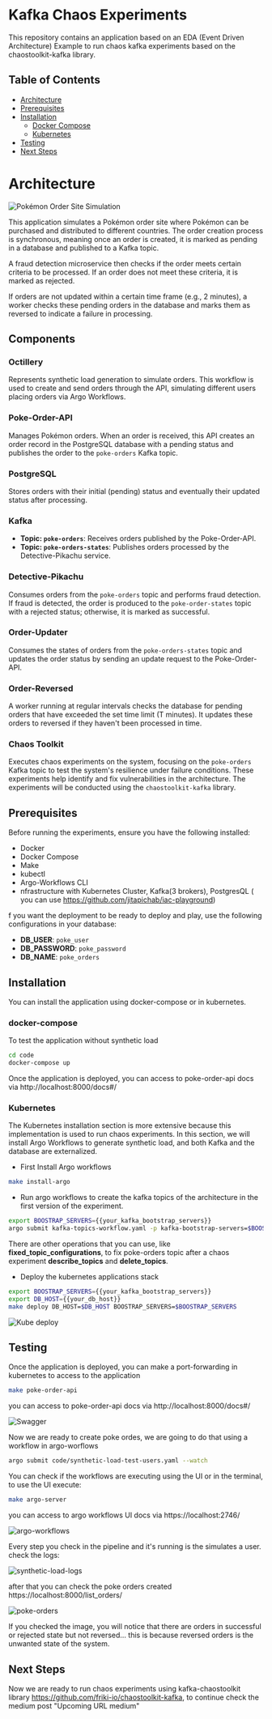 # Kafka Chaos Experiments

This repository contains an application based on an EDA (Event Driven Architecture) Example to run chaos kafka experiments based on the chaostoolkit-kafka library. 

## Table of Contents

- [Architecture](#architecture)
- [Prerequisites](#prerequisites)
- [Installation](#installation)
  - [Docker Compose](#docker-compose)
  - [Kubernetes](#kubernetes)
- [Testing](#testing)
- [Next Steps](#next-steps)


# Architecture

![Pokémon Order Site Simulation](media/chaos-kafka-experiments.png)

This application simulates a Pokémon order site where Pokémon can be purchased and distributed to different countries. The order creation process is synchronous, meaning once an order is created, it is marked as pending in a database and published to a Kafka topic. 

A fraud detection microservice then checks if the order meets certain criteria to be processed. If an order does not meet these criteria, it is marked as rejected. 

If orders are not updated within a certain time frame (e.g., 2 minutes), a worker checks these pending orders in the database and marks them as reversed to indicate a failure in processing.

## Components

### Octillery
Represents synthetic load generation to simulate orders. This workflow is used to create and send orders through the API, simulating different users placing orders via Argo Workflows.

### Poke-Order-API
Manages Pokémon orders. When an order is received, this API creates an order record in the PostgreSQL database with a pending status and publishes the order to the `poke-orders` Kafka topic.

### PostgreSQL
Stores orders with their initial (pending) status and eventually their updated status after processing.

### Kafka
- **Topic: `poke-orders`**: Receives orders published by the Poke-Order-API.
- **Topic: `poke-orders-states`**: Publishes orders processed by the Detective-Pikachu service.

### Detective-Pikachu
Consumes orders from the `poke-orders` topic and performs fraud detection. If fraud is detected, the order is produced to the `poke-order-states` topic with a rejected status; otherwise, it is marked as successful.

### Order-Updater
Consumes the states of orders from the `poke-orders-states` topic and updates the order status by sending an update request to the Poke-Order-API.

### Order-Reversed
A worker running at regular intervals checks the database for pending orders that have exceeded the set time limit (T minutes). It updates these orders to reversed if they haven't been processed in time.

### Chaos Toolkit
Executes chaos experiments on the system, focusing on the `poke-orders` Kafka topic to test the system's resilience under failure conditions. These experiments help identify and fix vulnerabilities in the architecture. The experiments will be conducted using the `chaostoolkit-kafka` library.


## Prerequisites

Before running the experiments, ensure you have the following installed:

- Docker
- Docker Compose
- Make
- kubectl
- Argo-Workflows CLI
- nfrastructure with Kubernetes Cluster, Kafka(3 brokers), PostgresQL ( you can use https://github.com/jitapichab/iac-playground)

f you want the deployment to be ready to deploy and play, use the following configurations in your database:

- **DB_USER**: `poke_user`
- **DB_PASSWORD**: `poke_password`
- **DB_NAME**: `poke_orders`

## Installation

You can install the application using docker-compose or in kubernetes.

### docker-compose

To test the application without synthetic load

```sh
cd code
docker-compose up
```

Once the application is deployed, you can access to poke-order-api docs via http://localhost:8000/docs#/

### Kubernetes

The Kubernetes installation section is more extensive because this implementation is used to run chaos experiments. In this section, we will install Argo Workflows to generate synthetic load, and both Kafka and the database are externalized.

- First Install Argo workflows

```sh
make install-argo
```

- Run argo workflows to create the kafka topics of the architecture in the first version of the experiment.

```sh
export BOOSTRAP_SERVERS={{your_kafka_bootstrap_servers}} 
argo submit kafka-topics-workflow.yaml -p kafka-bootstrap-servers=$BOOSTRAP_SERVERS -p operation=initial_topics_configuration --watch
```

There are other operations that you can use, like **fixed_topic_configurations**, to fix poke-orders topic after a chaos experiment **describe_topics** and **delete_topics**.

- Deploy the kubernetes applications stack

```sh
export BOOSTRAP_SERVERS={{your_kafka_bootstrap_servers}} 
export DB_HOST={{your_db_host}} 
make deploy DB_HOST=$DB_HOST BOOSTRAP_SERVERS=$BOOSTRAP_SERVERS
```

![Kube deploy](media/kube-deploy.png)

## Testing

Once the application is deployed, you can make a port-forwarding in kubernetes to access to the application


```sh
make poke-order-api
```

you can access to poke-order-api docs via http://localhost:8000/docs#/

![Swagger](media/swagger.png)


Now we are ready to create poke ordes, we are going to do that using a workflow in argo-worflows 

```sh
argo submit code/synthetic-load-test-users.yaml --watch
```

You can check if the workflows are executing using the UI or in the terminal, to use the UI execute:

```sh
make argo-server
```

you can access to argo workflows UI docs via https://localhost:2746/

![argo-workflows](media/argo-workflows-ui.png)

Every step you check in the pipeline and it's running is the simulates a user. check the logs:

![synthetic-load-logs](media/logs-synthetic-load.png)

after that you can check the poke orders created https://localhost:8000/list_orders/

![poke-orders](media/poke-orders.png)

If you checked the image, you will notice that there are orders in successful or rejected state but not reversed... this is because reversed orders is the unwanted state of the system.

## Next Steps

Now we are ready to run chaos experiments using kafka-chaostoolkit library https://github.com/friki-io/chaostoolkit-kafka, to continue check the medium  post "Upcoming URL medium"





